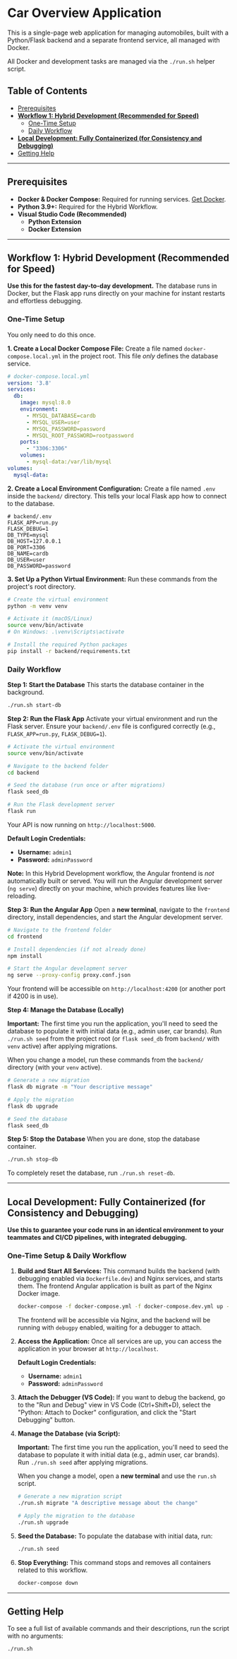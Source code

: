# Car Overview Application

This is a single-page web application for managing automobiles, built with a Python/Flask backend and a separate frontend service, all managed with Docker.

All Docker and development tasks are managed via the `./run.sh` helper script.

## Table of Contents
- [Prerequisites](#prerequisites)
- [**Workflow 1: Hybrid Development (Recommended for Speed)**](#workflow-1-hybrid-development-recommended-for-speed)
  - [One-Time Setup](#one-time-setup)
  - [Daily Workflow](#daily-workflow)
- [**Local Development: Fully Containerized (for Consistency and Debugging)**](#local-development-fully-containerized-for-consistency-and-debugging)
- [Getting Help](#getting-help)

---

## Prerequisites
- **Docker & Docker Compose:** Required for running services. [Get Docker](https://docs.docker.com/get-docker/).
- **Python 3.9+:** Required for the Hybrid Workflow.
- **Visual Studio Code (Recommended)**
  - **Python Extension**
  - **Docker Extension**

---

## Workflow 1: Hybrid Development (Recommended for Speed)
**Use this for the fastest day-to-day development.** The database runs in Docker, but the Flask app runs directly on your machine for instant restarts and effortless debugging.

### One-Time Setup
You only need to do this once.

**1. Create a Local Docker Compose File:**
Create a file named `docker-compose.local.yml` in the project root. This file *only* defines the database service.

```yaml
# docker-compose.local.yml
version: '3.8'
services:
  db:
    image: mysql:8.0
    environment:
      - MYSQL_DATABASE=cardb
      - MYSQL_USER=user
      - MYSQL_PASSWORD=password
      - MYSQL_ROOT_PASSWORD=rootpassword
    ports:
      - "3306:3306"
    volumes:
      - mysql-data:/var/lib/mysql
volumes:
  mysql-data:
```

**2. Create a Local Environment Configuration:**
Create a file named `.env` inside the `backend/` directory. This tells your local Flask app how to connect to the database.

```
# backend/.env
FLASK_APP=run.py
FLASK_DEBUG=1
DB_TYPE=mysql
DB_HOST=127.0.0.1
DB_PORT=3306
DB_NAME=cardb
DB_USER=user
DB_PASSWORD=password
```

**3. Set Up a Python Virtual Environment:**
Run these commands from the project's root directory.

```bash
# Create the virtual environment
python -m venv venv

# Activate it (macOS/Linux)
source venv/bin/activate
# On Windows: .\venv\Scripts\activate

# Install the required Python packages
pip install -r backend/requirements.txt
```

### Daily Workflow
**Step 1: Start the Database**
This starts the database container in the background.
```bash
./run.sh start-db
```

**Step 2: Run the Flask App**
Activate your virtual environment and run the Flask server. Ensure your `backend/.env` file is configured correctly (e.g., `FLASK_APP=run.py`, `FLASK_DEBUG=1`).
```bash
# Activate the virtual environment
source venv/bin/activate

# Navigate to the backend folder
cd backend

# Seed the database (run once or after migrations)
flask seed_db

# Run the Flask development server
flask run
```
Your API is now running on `http://localhost:5000`.

**Default Login Credentials:**
*   **Username:** `admin1`
*   **Password:** `adminPassword`

**Note:** In this Hybrid Development workflow, the Angular frontend is *not* automatically built or served. You will run the Angular development server (`ng serve`) directly on your machine, which provides features like live-reloading.

**Step 3: Run the Angular App**
Open a **new terminal**, navigate to the `frontend` directory, install dependencies, and start the Angular development server.
```bash
# Navigate to the frontend folder
cd frontend

# Install dependencies (if not already done)
npm install

# Start the Angular development server
ng serve --proxy-config proxy.conf.json
```
Your frontend will be accessible on `http://localhost:4200` (or another port if 4200 is in use).

**Step 4: Manage the Database (Locally)**

**Important:** The first time you run the application, you'll need to seed the database to populate it with initial data (e.g., admin user, car brands). Run `./run.sh seed` from the project root (or `flask seed_db` from `backend/` with `venv` active) after applying migrations.

When you change a model, run these commands from the `backend/` directory (with your `venv` active).
```bash
# Generate a new migration
flask db migrate -m "Your descriptive message"

# Apply the migration
flask db upgrade

# Seed the database
flask seed_db
```

**Step 5: Stop the Database**
When you are done, stop the database container.
```bash
./run.sh stop-db
```
To completely reset the database, run `./run.sh reset-db`.

---

## Local Development: Fully Containerized (for Consistency and Debugging)
**Use this to guarantee your code runs in an identical environment to your teammates and CI/CD pipelines, with integrated debugging.**

### One-Time Setup & Daily Workflow

1.  **Build and Start All Services:**
    This command builds the backend (with debugging enabled via `Dockerfile.dev`) and Nginx services, and starts them. The frontend Angular application is built as part of the Nginx Docker image.
    ```bash
    docker-compose -f docker-compose.yml -f docker-compose.dev.yml up --build
    ```
    The frontend will be accessible via Nginx, and the backend will be running with `debugpy` enabled, waiting for a debugger to attach.

2.  **Access the Application:**
    Once all services are up, you can access the application in your browser at `http://localhost`.

    **Default Login Credentials:**
    *   **Username:** `admin1`
    *   **Password:** `adminPassword`

3.  **Attach the Debugger (VS Code):**
    If you want to debug the backend, go to the "Run and Debug" view in VS Code (Ctrl+Shift+D), select the "Python: Attach to Docker" configuration, and click the "Start Debugging" button.

4.  **Manage the Database (via Script):**

    **Important:** The first time you run the application, you'll need to seed the database to populate it with initial data (e.g., admin user, car brands). Run `./run.sh seed` after applying migrations.

    When you change a model, open a **new terminal** and use the `run.sh` script.
    ```bash
    # Generate a new migration script
    ./run.sh migrate "A descriptive message about the change"

    # Apply the migration to the database
    ./run.sh upgrade
    ```

5.  **Seed the Database:**
    To populate the database with initial data, run:
    ```bash
    ./run.sh seed
    ```

6.  **Stop Everything:**
    This command stops and removes all containers related to this workflow.
    ```bash
    docker-compose down
    ```

---

## Getting Help
To see a full list of available commands and their descriptions, run the script with no arguments:
```bash
./run.sh
```
